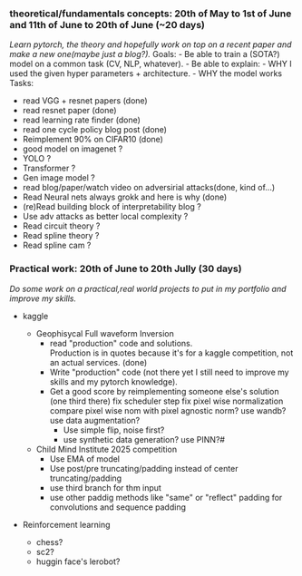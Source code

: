 ### theoretical/fundamentals concepts: 20th of May to 1st of June and 11th of June to 20th of June (~20 days)
*Learn pytorch, the theory and hopefully work on top on a recent paper and make a new one(maybe just a blog?).*
Goals:
    - Be able to train a (SOTA?) model on a common task (CV, NLP, whatever).
    - Be able to explain:
        - WHY I used the given hyper parameters + architecture.
        - WHY the model works 
Tasks:
- read VGG + resnet papers (done)
- read resnet paper (done)
- read learning rate finder (done)
- read one cycle policy blog post (done)
- Reimplement 90% on CIFAR10 (done)
- good model on imagenet ?
- YOLO ?
- Transformer ?
- Gen image model ?
- read blog/paper/watch video on adversirial attacks(done, kind of...)
- Read Neural nets always grokk and here is why (done)
- (re)Read building block of interpretability blog ?
- Use adv attacks as better local complexity ?
- Read circuit theory ?
- Read spline theory ?
- Read spline cam ?

### Practical work: 20th of June to 20th Jully (30 days)
*Do some work on a practical,real world projects to put in my portfolio and improve my skills.*
- kaggle  
    - Geophisycal Full waveform Inversion  
        - read "production" code and solutions.  
          Production is in quotes because it's for a kaggle competition, not an actual services.
          (done)
        - Write "production" code (not there yet I still need to improve my skills and my pytorch knowledge).
        - Get a good score by reimplementing someone else's solution (one third there)
         fix scheduler step
        fix pixel wise normalization
        compare pixel wise nom with pixel agnostic norm?
             use wandb?
        use data augmentation?
            - Use simple flip, noise first?
            - use synthetic data generation?
        use PINN?#
    - Child Mind Institute 2025 competition
        -  Use EMA of model
        -  Use post/pre truncating/padding instead of center truncating/padding
        -  use third branch for thm input
        - use other paddig methods like "same" or "reflect" padding for convolutions and sequence padding
          
- Reinforcement learning
    - chess?
    - sc2?
    - huggin face's lerobot?
